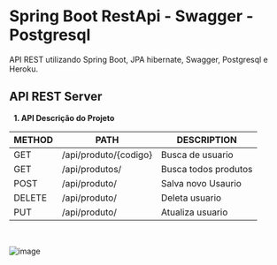 
# Spring Boot RestApi  - Swagger - Postgresql #

API REST utilizando Spring Boot, JPA hibernate, Swagger, Postgresql e Heroku. 


## API REST Server ##

&nbsp;
**1. API Descrição do Projeto**

METHOD | PATH | DESCRIPTION 
------------|-----|------------
GET |    /api/produto/{codigo}| Busca de usuario 
GET |    /api/produtos/       | Busca todos produtos
POST |   /api/produto/        | Salva novo Usaurio 
DELETE | /api/produto/        | Deleta usuario 
PUT |    /api/produto/        | Atualiza usuario

&nbsp;

![image](https://user-images.githubusercontent.com/35000699/108603020-4df69f00-739d-11eb-9d64-ef43b02cae8e.png)


